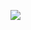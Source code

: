<a href="https://velog.io/@whddms310/posts" target="_blank"><img src="https://img.shields.io/badge/velog-111111?style=for-the-badge&logo=whddms310&logoColor=20C997"/></a>



<!--
**SighingOwl/SighingOwl** is a ✨ _special_ ✨ repository because its `README.md` (this file) appears on your GitHub profile.

Here are some ideas to get you started:

- 🔭 I’m currently working on ...
- 🌱 I’m currently learning ...
- 👯 I’m looking to collaborate on ...
- 🤔 I’m looking for help with ...
- 💬 Ask me about ...
- 📫 How to reach me: ...
- 😄 Pronouns: ...
- ⚡ Fun fact: ...
-->
